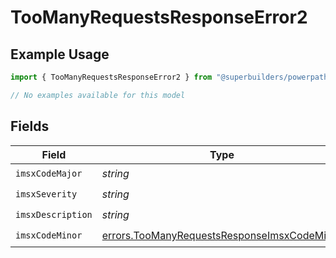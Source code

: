 # TooManyRequestsResponseError2

## Example Usage

```typescript
import { TooManyRequestsResponseError2 } from "@superbuilders/powerpath/models/errors";

// No examples available for this model
```

## Fields

| Field                                                                                                      | Type                                                                                                       | Required                                                                                                   | Description                                                                                                |
| ---------------------------------------------------------------------------------------------------------- | ---------------------------------------------------------------------------------------------------------- | ---------------------------------------------------------------------------------------------------------- | ---------------------------------------------------------------------------------------------------------- |
| `imsxCodeMajor`                                                                                            | *string*                                                                                                   | :heavy_check_mark:                                                                                         | N/A                                                                                                        |
| `imsxSeverity`                                                                                             | *string*                                                                                                   | :heavy_check_mark:                                                                                         | N/A                                                                                                        |
| `imsxDescription`                                                                                          | *string*                                                                                                   | :heavy_check_mark:                                                                                         | N/A                                                                                                        |
| `imsxCodeMinor`                                                                                            | [errors.TooManyRequestsResponseImsxCodeMinor](../../models/errors/toomanyrequestsresponseimsxcodeminor.md) | :heavy_check_mark:                                                                                         | N/A                                                                                                        |
